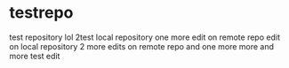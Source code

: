 # testrepo
test repository 
lol
2test
local repository
one more edit on remote repo
edit on local repository
2 more edits on remote repo
and one more
more and more
test edit

